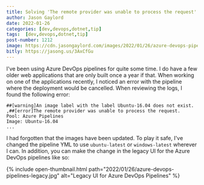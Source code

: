 ```yaml
---
title: Solving 'The remote provider was unable to process the request' in Azure DevOps
author: Jason Gaylord
date: 2022-01-26
categories: [dev,devops,dotnet,tip]
tags:  [dev,devops,dotnet,tip]
post-number: 1212
image: https://cdn.jasongaylord.com/images/2022/01/26/azure-devops-pipelines-legacy.jpg
bitly: https://jasong.us/3AxCfGu
---
```


I've been using Azure DevOps pipelines for quite some time. I do have a few older web applications that are only built once a year if that. When working on one of the applications recently, I noticed an error with the pipeline where the deployment would be cancelled. When reviewing the logs, I found the following error:

```shell
##[warning]An image label with the label Ubuntu-16.04 does not exist.
,##[error]The remote provider was unable to process the request.
Pool: Azure Pipelines
Image: Ubuntu-16.04
...
```

I had forgotten that the images have been updated. To play it safe, I've changed the pipeline YML to use `ubuntu-latest` or `windows-latest` wherever I can. In addition, you can make the change in the legacy UI for the Azure DevOps pipelines like so:

{% include open-thumbnail.html path="2022/01/26/azure-devops-pipelines-legacy.jpg" alt="Legacy UI for Azure DevOps Pipelines" %}
